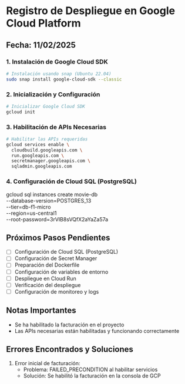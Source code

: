 # Registro de Despliegue en Google Cloud Platform

## Fecha: 11/02/2025

### 1. Instalación de Google Cloud SDK

```bash
# Instalación usando snap (Ubuntu 22.04)
sudo snap install google-cloud-sdk --classic
```

### 2. Inicialización y Configuración

```bash
# Inicializar Google Cloud SDK
gcloud init
```

### 3. Habilitación de APIs Necesarias

```bash
# Habilitar las APIs requeridas
gcloud services enable \
  cloudbuild.googleapis.com \
  run.googleapis.com \
  secretmanager.googleapis.com \
  sqladmin.googleapis.com
```
### 4. Configuración de Cloud SQL (PostgreSQL)

gcloud sql instances create movie-db \
  --database-version=POSTGRES_13 \
  --tier=db-f1-micro \
  --region=us-central1 \
  --root-password=3rVIB8sVQfX2aYaZa57a



## Próximos Pasos Pendientes

- [ ] Configuración de Cloud SQL (PostgreSQL)
- [ ] Configuración de Secret Manager
- [ ] Preparación del Dockerfile
- [ ] Configuración de variables de entorno
- [ ] Despliegue en Cloud Run
- [ ] Verificación del despliegue
- [ ] Configuración de monitoreo y logs

## Notas Importantes
- Se ha habilitado la facturación en el proyecto
- Las APIs necesarias están habilitadas y funcionando correctamente

## Errores Encontrados y Soluciones
1. Error inicial de facturación:
   - Problema: FAILED_PRECONDITION al habilitar servicios
   - Solución: Se habilitó la facturación en la consola de GCP